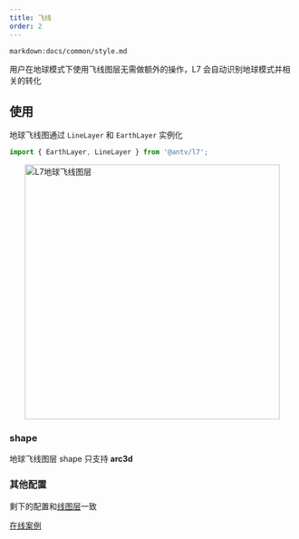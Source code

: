 ```yaml
---
title: 飞线
order: 2
---
```


`markdown:docs/common/style.md`

用户在地球模式下使用飞线图层无需做额外的操作，L7 会自动识别地球模式并相关的转化

## 使用

地球飞线图通过 `LineLayer` 和 `EarthLayer` 实例化

```javascript
import { EarthLayer, LineLayer } from '@antv/l7';
```

<img src="https://gw.alipayobjects.com/mdn/rms_816329/afts/img/A*4ZCnQaH_nLIAAAAAAAAAAAAAARQnAQ" style="display: block; margin: 0 auto" alt="L7地球飞线图层" width="450px">

### shape

地球飞线图层 shape 只支持 **arc3d**

### 其他配置

剩下的配置和[线图层](../../line_layer/linelayer)一致

[在线案例](../../../../examples/earth/arc3d#flyline)
